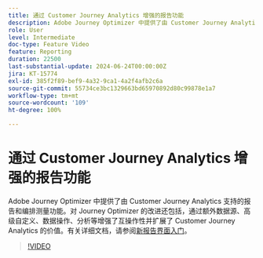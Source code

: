 ```yaml
---
title: 通过 Customer Journey Analytics 增强的报告功能
description: Adobe Journey Optimizer 中提供了由 Customer Journey Analytics 支持的报告和编排测量功能。对 Journey Optimizer 的改进还包括，通过额外数据源、高级自定义、数据操作、分析等增强了互操作性并扩展了 Customer Journey Analytics 的价值。
role: User
level: Intermediate
doc-type: Feature Video
feature: Reporting
duration: 22500
last-substantial-update: 2024-06-24T00:00:00Z
jira: KT-15774
exl-id: 385f2f89-bef9-4a32-9ca1-4a2f4afb2c6a
source-git-commit: 55734ce3bc1329663bd65970892d80c99878e1a7
workflow-type: tm+mt
source-wordcount: '109'
ht-degree: 100%

---
```


# 通过 Customer Journey Analytics 增强的报告功能

Adobe Journey Optimizer 中提供了由 Customer Journey Analytics 支持的报告和编排测量功能。对 Journey Optimizer 的改进还包括，通过额外数据源、高级自定义、数据操作、分析等增强了互操作性并扩展了 Customer Journey Analytics 的价值。有关详细文档，请参阅[新报告界面入门](https://experienceleague.adobe.com/zh-hans/docs/journey-optimizer/using/channel-report/report-gs-cja)。

>[!VIDEO](https://video.tv.adobe.com/v/3430413/?learn=on)
